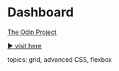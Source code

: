 # Dashboard
[The Odin Project](https://www.theodinproject.com/)

[:arrow_forward: visit here](https://andrij-kolomijec.github.io/Dashboard/)

topics: grid, advanced CSS, flexbox